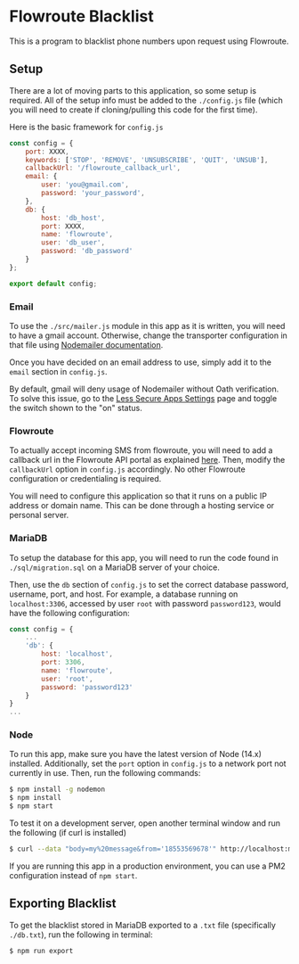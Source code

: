 # Flowroute Blacklist
This is a program to blacklist phone numbers upon request using Flowroute.
## Setup
There are a lot of moving parts to this application, so some setup is required.
All of the setup info must be added to the `./config.js` file (which you will need to create if cloning/pulling this code for the first time).  

Here is the basic framework for `config.js`
```js
const config = {
    port: XXXX,
    keywords: ['STOP', 'REMOVE', 'UNSUBSCRIBE', 'QUIT', 'UNSUB'],
    callbackUrl: '/flowroute_callback_url',
    email: {
        user: 'you@gmail.com',
        password: 'your_password',
    },
    db: {
        host: 'db_host',
        port: XXXX,
        name: 'flowroute',
        user: 'db_user',
        password: 'db_password'
    }
};

export default config;
```
### Email
To use the `./src/mailer.js` module in this app as it is written, you will need to have a gmail account. Otherwise, change the transporter configuration in that file using [Nodemailer documentation](https://www.npmjs.com/package/nodemailer).

Once you have decided on an email address to use, simply add it to the `email` section in `config.js`.  

By default, gmail will deny usage of Nodemailer without Oath verification. To solve this issue, go to the [Less Secure Apps Settings](https://myaccount.google.com/lesssecureapps) page and toggle the switch shown to the "on" status.  

### Flowroute
To actually accept incoming SMS from flowroute, you will need to add a callback url in the Flowroute API portal as explained [here](https://blog.flowroute.com/2016/09/22/receive-an-inbound-message/). Then, modify the `callbackUrl` option in `config.js` accordingly. No other Flowroute configuration or credentialing is required.

You will need to configure this application so that it runs on a public IP address or domain name. This can be done through a hosting service or personal server.
### MariaDB
To setup the database for this app, you will need to run the code found in `./sql/migration.sql` on a MariaDB server of your choice.  

Then, use the `db` section of `config.js` to set the correct database password, username, port, and host. For example, a database running on `localhost:3306`, accessed by user `root` with password `password123`, would have the following configuration:  
```js
const config = {
    ...
    'db': {
        host: 'localhost',
        port: 3306,
        name: 'flowroute',
        user: 'root',
        password: 'password123'
    }    
}
...
```
### Node
To run this app, make sure you have the latest version of Node (14.x) installed. Additionally, set the `port` option in `config.js` to a network port not currently in use. Then, run the following commands:
```bash
$ npm install -g nodemon
$ npm install
$ npm start
```
To test it on a development server, open another terminal window and run the following (if curl is installed)
```bash
$ curl --data "body=my%20message&from='18553569678'" http://localhost:my_port/callback_url
```
If you are running this app in a production environment, you can use a PM2 configuration instead of `npm start`.
## Exporting Blacklist
To get the blacklist stored in MariaDB exported to a `.txt` file (specifically `./db.txt`), run the following in terminal:
```bash
$ npm run export
```
